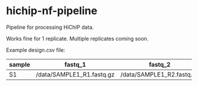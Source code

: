 # hichip-nf-pipeline
Pipeline for processing HiChIP data.

Works fine for 1 replicate. Multiple replicates coming soon.

Example design.csv file:

sample | fastq_1 |fastq_2 | replicate |
-- | ------ |------ | ------ |
S1 | /data/SAMPLE1_R1.fastq.gz | /data/SAMPLE1_R2.fastq.gz | 1